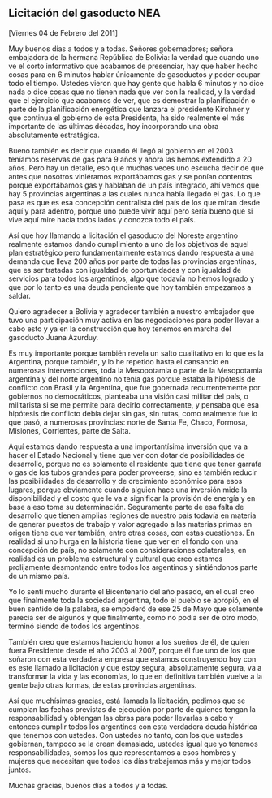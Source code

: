 Licitación del gasoducto NEA
----------------------------

[Viernes 04 de Febrero del 2011]

Muy buenos días a todos y a todas. Señores gobernadores; señora
embajadora de la hermana República de Bolivia: la verdad que cuando uno
ve el corto informativo que acabamos de presenciar, hay que haber hecho
cosas para en 6 minutos hablar únicamente de gasoductos y poder ocupar
todo el tiempo. Ustedes vieron que hay gente que habla 6 minutos y no
dice nada o dice cosas que no tienen nada que ver con la realidad, y la
verdad que el ejercicio que acabamos de ver, que es demostrar la
planificación o parte de la planificación energética que lanzara el
presidente Kirchner y que continua el gobierno de esta Presidenta, ha
sido realmente el más importante de las últimas décadas, hoy
incorporando una obra absolutamente estratégica.

Bueno también es decir que cuando él llegó al gobierno en el 2003
teníamos reservas de gas para 9 años y ahora las hemos extendido a 20
años. Pero hay un detalle, eso que muchas veces uno escucha decir de que
antes que nosotros viniéramos exportábamos gas y se ponían contentos
porque exportábamos gas y hablaban de un país integrado, ahí vemos que
hay 5 provincias argentinas a las cuales nunca había llegado el gas. Lo
que pasa es que es esa concepción centralista del país de los que miran
desde aquí y para adentro, porque uno puede vivir aquí pero sería bueno
que si vive aquí mire hacia todos lados y conozca todo el país.

Así que hoy llamando a licitación el gasoducto del Noreste argentino
realmente estamos dando cumplimiento a uno de los objetivos de aquel
plan estratégico pero fundamentalmente estamos dando respuesta a una
demanda que lleva 200 años por parte de todas las provincias argentinas,
que es ser tratadas con igualdad de oportunidades y con igualdad de
servicios para todos los argentinos, algo que todavía no hemos logrado y
que por lo tanto es una deuda pendiente que hoy también empezamos a
saldar.

Quiero agradecer a Bolivia y agradecer también a nuestro embajador que
tuvo una participación muy activa en las negociaciones para poder llevar
a cabo esto y ya en la construcción que hoy tenemos en marcha del
gasoducto Juana Azurduy.

Es muy importante porque también revela un salto cualitativo en lo que
es la Argentina, porque también, y lo he repetido hasta el cansancio en
numerosas intervenciones, toda la Mesopotamia o parte de la Mesopotamia
argentina y del norte argentino no tenía gas porque estaba la hipótesis
de conflicto con Brasil y la Argentina, que fue gobernada
recurrentemente por gobiernos no democráticos, planteaba una visión casi
militar del país, o militarista si se me permite para decirlo
correctamente, y pensaba que esa hipótesis de conflicto debía dejar sin
gas, sin rutas, como realmente fue lo que pasó, a numerosas provincias:
norte de Santa Fe, Chaco, Formosa, Misiones, Corrientes, parte de Salta.

Aquí estamos dando respuesta a una importantísima inversión que va a
hacer el Estado Nacional y tiene que ver con dotar de posibilidades de
desarrollo, porque no es solamente el residente que tiene que tener
garrafa o gas de los tubos grandes para poder proveerse, sino es también
reducir las posibilidades de desarrollo y de crecimiento económico para
esos lugares, porque obviamente cuando alguien hace una inversión mide
la disponibilidad y el costo que le va a significar la provisión de
energía y en base a eso toma su determinación. Seguramente parte de esa
falta de desarrollo que tienen amplias regiones de nuestro país todavía
en materia de generar puestos de trabajo y valor agregado a las materias
primas en origen tiene que ver también, entre otras cosas, con estas
cuestiones. En realidad si uno hurga en la historia tiene que ver en el
fondo con una concepción de país, no solamente con consideraciones
colaterales, en realidad es un problema estructural y cultural que creo
estamos prolijamente desmontando entre todos los argentinos y
sintiéndonos parte de un mismo país.

Yo lo sentí mucho durante el Bicentenario del año pasado, en el cual
creo que finalmente toda la sociedad argentina, todo el pueblo se
apropió, en el buen sentido de la palabra, se empoderó de ese 25 de Mayo
que solamente parecía ser de algunos y que finalmente, como no podía ser
de otro modo, terminó siendo de todos los argentinos.

También creo que estamos haciendo honor a los sueños de él, de quien
fuera Presidente desde el año 2003 al 2007, porque él fue uno de los que
soñaron con esta verdadera empresa que estamos construyendo hoy con es
este llamado a licitación y que estoy segura, absolutamente segura, va a
transformar la vida y las economías, lo que en definitiva también vuelve
a la gente bajo otras formas, de estas provincias argentinas.

Así que muchísimas gracias, está llamada la licitación, pedimos que se
cumplan las fechas previstas de ejecución por parte de quienes tengan la
responsabilidad y obtengan las obras para poder llevarlas a cabo y
entonces cumplir todos los argentinos con esta verdadera deuda histórica
que tenemos con ustedes. Con ustedes no tanto, con los que ustedes
gobiernan, tampoco se la crean demasiado, ustedes igual que yo tenemos
responsabilidades, somos los que representamos a esos hombres y mujeres
que necesitan que todos los días trabajemos más y mejor todos juntos.

Muchas gracias, buenos días a todos y a todas.

 

 

